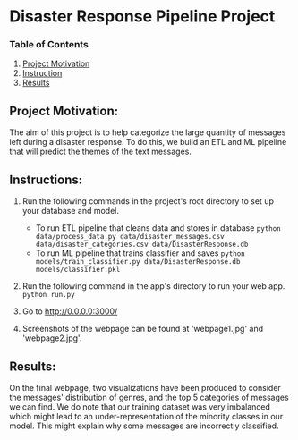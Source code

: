 # Disaster Response Pipeline Project

### Table of Contents

1. [Project Motivation](#motivation)
2. [Instruction](#Instructions)
3. [Results](#results)

## Project Motivation: <a name="motivation"></a>
The aim of this project is to help categorize the large quantity of messages left during a disaster response. To do this, we build an ETL and ML pipeline that will predict the themes of the text messages.

## Instructions: <a name="Instructions"></a>
1. Run the following commands in the project's root directory to set up your database and model.

    - To run ETL pipeline that cleans data and stores in database
        `python data/process_data.py data/disaster_messages.csv data/disaster_categories.csv data/DisasterResponse.db`
    - To run ML pipeline that trains classifier and saves
        `python models/train_classifier.py data/DisasterResponse.db models/classifier.pkl`

2. Run the following command in the app's directory to run your web app.
    `python run.py`

3. Go to http://0.0.0.0:3000/

4. Screenshots of the webpage can be found at 'webpage1.jpg' and 'webpage2.jpg'.

## Results: <a name="results"></a>
On the final webpage, two visualizations have been produced to consider the messages' distribution of genres, and the top 5 categories of messages we can find.
We do note that our training dataset was very imbalanced which might lead to an under-representation of the minority classes in our model. This might explain why some messages are incorrectly classified.